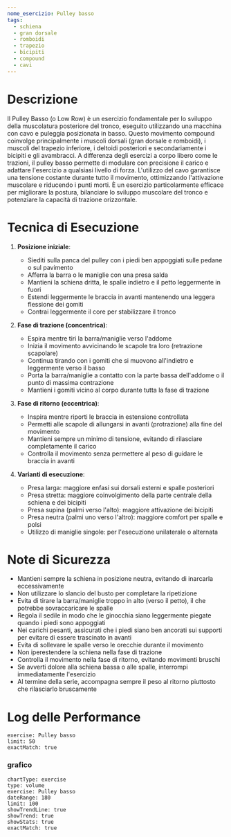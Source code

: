 ```yaml
---
nome_esercizio: Pulley basso
tags:
  - schiena
  - gran dorsale
  - romboidi
  - trapezio
  - bicipiti
  - compound
  - cavi
---
```


# Descrizione

Il Pulley Basso (o Low Row) è un esercizio fondamentale per lo sviluppo della muscolatura posteriore del tronco, eseguito utilizzando una macchina con cavo e puleggia posizionata in basso. Questo movimento compound coinvolge principalmente i muscoli dorsali (gran dorsale e romboidi), i muscoli del trapezio inferiore, i deltoidi posteriori e secondariamente i bicipiti e gli avambracci. A differenza degli esercizi a corpo libero come le trazioni, il pulley basso permette di modulare con precisione il carico e adattare l'esercizio a qualsiasi livello di forza. L'utilizzo del cavo garantisce una tensione costante durante tutto il movimento, ottimizzando l'attivazione muscolare e riducendo i punti morti. È un esercizio particolarmente efficace per migliorare la postura, bilanciare lo sviluppo muscolare del tronco e potenziare la capacità di trazione orizzontale.

# Tecnica di Esecuzione

1. **Posizione iniziale**:

   - Siediti sulla panca del pulley con i piedi ben appoggiati sulle pedane o sul pavimento
   - Afferra la barra o le maniglie con una presa salda
   - Mantieni la schiena dritta, le spalle indietro e il petto leggermente in fuori
   - Estendi leggermente le braccia in avanti mantenendo una leggera flessione dei gomiti
   - Contrai leggermente il core per stabilizzare il tronco

2. **Fase di trazione (concentrica)**:

   - Espira mentre tiri la barra/maniglie verso l'addome
   - Inizia il movimento avvicinando le scapole tra loro (retrazione scapolare)
   - Continua tirando con i gomiti che si muovono all'indietro e leggermente verso il basso
   - Porta la barra/maniglie a contatto con la parte bassa dell'addome o il punto di massima contrazione
   - Mantieni i gomiti vicino al corpo durante tutta la fase di trazione

3. **Fase di ritorno (eccentrica)**:

   - Inspira mentre riporti le braccia in estensione controllata
   - Permetti alle scapole di allungarsi in avanti (protrazione) alla fine del movimento
   - Mantieni sempre un minimo di tensione, evitando di rilasciare completamente il carico
   - Controlla il movimento senza permettere al peso di guidare le braccia in avanti

4. **Varianti di esecuzione**:
   - Presa larga: maggiore enfasi sui dorsali esterni e spalle posteriori
   - Presa stretta: maggiore coinvolgimento della parte centrale della schiena e dei bicipiti
   - Presa supina (palmi verso l'alto): maggiore attivazione dei bicipiti
   - Presa neutra (palmi uno verso l'altro): maggiore comfort per spalle e polsi
   - Utilizzo di maniglie singole: per l'esecuzione unilaterale o alternata

# Note di Sicurezza

- Mantieni sempre la schiena in posizione neutra, evitando di inarcarla eccessivamente
- Non utilizzare lo slancio del busto per completare la ripetizione
- Evita di tirare la barra/maniglie troppo in alto (verso il petto), il che potrebbe sovraccaricare le spalle
- Regola il sedile in modo che le ginocchia siano leggermente piegate quando i piedi sono appoggiati
- Nei carichi pesanti, assicurati che i piedi siano ben ancorati sui supporti per evitare di essere trascinato in avanti
- Evita di sollevare le spalle verso le orecchie durante il movimento
- Non iperestendere la schiena nella fase di trazione
- Controlla il movimento nella fase di ritorno, evitando movimenti bruschi
- Se avverti dolore alla schiena bassa o alle spalle, interrompi immediatamente l'esercizio
- Al termine della serie, accompagna sempre il peso al ritorno piuttosto che rilasciarlo bruscamente

# Log delle Performance

```workout-log
exercise: Pulley basso
limit: 50
exactMatch: true
```

### grafico

```workout-chart
chartType: exercise
type: volume
exercise: Pulley basso
dateRange: 180
limit: 100
showTrendLine: true
showTrend: true
showStats: true
exactMatch: true
```

